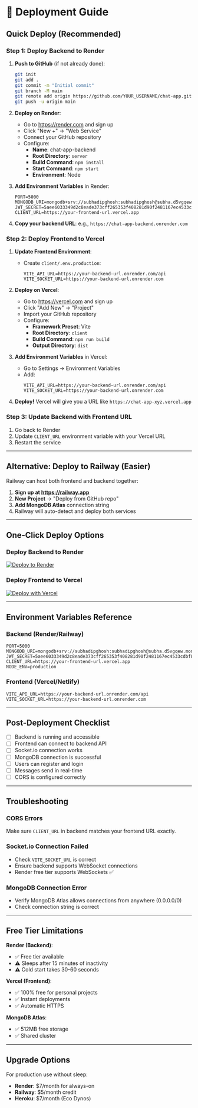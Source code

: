 # 🚀 Deployment Guide

## Quick Deploy (Recommended)

### Step 1: Deploy Backend to Render

1. **Push to GitHub** (if not already done):
   ```bash
   git init
   git add .
   git commit -m "Initial commit"
   git branch -M main
   git remote add origin https://github.com/YOUR_USERNAME/chat-app.git
   git push -u origin main
   ```

2. **Deploy on Render**:
   - Go to https://render.com and sign up
   - Click "New +" → "Web Service"
   - Connect your GitHub repository
   - Configure:
     - **Name**: chat-app-backend
     - **Root Directory**: `server`
     - **Build Command**: `npm install`
     - **Start Command**: `npm start`
     - **Environment**: Node
   
3. **Add Environment Variables** in Render:
   ```
   PORT=5000
   MONGODB_URI=mongodb+srv://subhadipghosh:subhadipghosh@subha.d5vgqew.mongodb.net/chatapp
   JWT_SECRET=5aee6033349d2c8eade373cff265353f408281d90f2481167ec4533cdbf8d31d73d543890904d7fe36fc79972dcd9291fbabc40c5
   CLIENT_URL=https://your-frontend-url.vercel.app
   ```

4. **Copy your backend URL**: e.g., `https://chat-app-backend.onrender.com`

### Step 2: Deploy Frontend to Vercel

1. **Update Frontend Environment**:
   - Create `client/.env.production`:
     ```
     VITE_API_URL=https://your-backend-url.onrender.com/api
     VITE_SOCKET_URL=https://your-backend-url.onrender.com
     ```

2. **Deploy on Vercel**:
   - Go to https://vercel.com and sign up
   - Click "Add New" → "Project"
   - Import your GitHub repository
   - Configure:
     - **Framework Preset**: Vite
     - **Root Directory**: `client`
     - **Build Command**: `npm run build`
     - **Output Directory**: `dist`
   
3. **Add Environment Variables** in Vercel:
   - Go to Settings → Environment Variables
   - Add:
     ```
     VITE_API_URL=https://your-backend-url.onrender.com/api
     VITE_SOCKET_URL=https://your-backend-url.onrender.com
     ```

4. **Deploy!** Vercel will give you a URL like `https://chat-app-xyz.vercel.app`

### Step 3: Update Backend with Frontend URL

1. Go back to Render
2. Update `CLIENT_URL` environment variable with your Vercel URL
3. Restart the service

---

## Alternative: Deploy to Railway (Easier)

Railway can host both frontend and backend together:

1. **Sign up at https://railway.app**
2. **New Project** → "Deploy from GitHub repo"
3. **Add MongoDB Atlas** connection string
4. Railway will auto-detect and deploy both services

---

## One-Click Deploy Options

### Deploy Backend to Render
[![Deploy to Render](https://render.com/images/deploy-to-render-button.svg)](https://render.com)

### Deploy Frontend to Vercel
[![Deploy with Vercel](https://vercel.com/button)](https://vercel.com/new)

---

## Environment Variables Reference

### Backend (Render/Railway)
```env
PORT=5000
MONGODB_URI=mongodb+srv://subhadipghosh:subhadipghosh@subha.d5vgqew.mongodb.net/chatapp
JWT_SECRET=5aee6033349d2c8eade373cff265353f408281d90f2481167ec4533cdbf8d31d73d543890904d7fe36fc79972dcd9291fbabc40c5
CLIENT_URL=https://your-frontend-url.vercel.app
NODE_ENV=production
```

### Frontend (Vercel/Netlify)
```env
VITE_API_URL=https://your-backend-url.onrender.com/api
VITE_SOCKET_URL=https://your-backend-url.onrender.com
```

---

## Post-Deployment Checklist

- [ ] Backend is running and accessible
- [ ] Frontend can connect to backend API
- [ ] Socket.io connection works
- [ ] MongoDB connection is successful
- [ ] Users can register and login
- [ ] Messages send in real-time
- [ ] CORS is configured correctly

---

## Troubleshooting

### CORS Errors
Make sure `CLIENT_URL` in backend matches your frontend URL exactly.

### Socket.io Connection Failed
- Check `VITE_SOCKET_URL` is correct
- Ensure backend supports WebSocket connections
- Render free tier supports WebSockets ✅

### MongoDB Connection Error
- Verify MongoDB Atlas allows connections from anywhere (0.0.0.0/0)
- Check connection string is correct

---

## Free Tier Limitations

**Render (Backend)**:
- ✅ Free tier available
- ⚠️ Sleeps after 15 minutes of inactivity
- ⚠️ Cold start takes 30-60 seconds

**Vercel (Frontend)**:
- ✅ 100% free for personal projects
- ✅ Instant deployments
- ✅ Automatic HTTPS

**MongoDB Atlas**:
- ✅ 512MB free storage
- ✅ Shared cluster

---

## Upgrade Options

For production use without sleep:
- **Render**: $7/month for always-on
- **Railway**: $5/month credit
- **Heroku**: $7/month (Eco Dynos)
